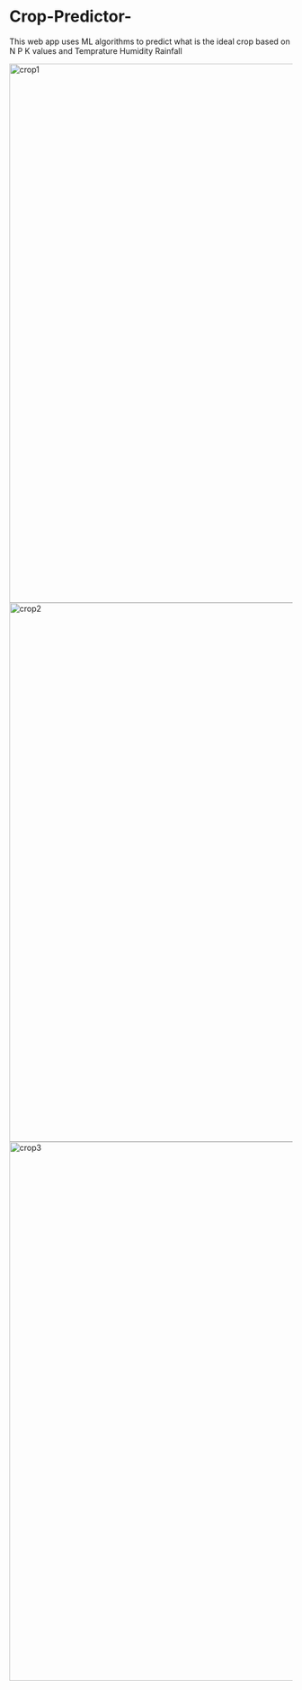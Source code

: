 # Crop-Predictor-
This web app uses ML algorithms to predict what is the ideal crop based on N P K values and Temprature Humidity Rainfall 

<img width="960" alt="crop1" src="https://user-images.githubusercontent.com/62797786/147183018-db9e2000-3960-4b93-8daa-6235f7226b47.png">

<img width="960" alt="crop2" src="https://user-images.githubusercontent.com/62797786/147183063-a5692b9b-1310-45ee-89de-57fca062053c.png">

<img width="960" alt="crop3" src="https://user-images.githubusercontent.com/62797786/147183103-d1a8ebc0-cb59-4072-8e1c-53c4d2583fe8.png">


